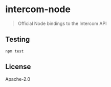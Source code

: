 # intercom-node
> Official Node bindings to the Intercom API

## Testing

```node
npm test
```

## License

Apache-2.0
